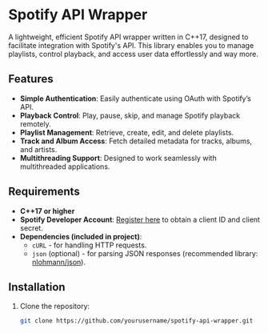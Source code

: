 # Spotify API Wrapper

A lightweight, efficient Spotify API wrapper written in C++17, designed to facilitate integration with Spotify's API. This library enables you to manage playlists, control playback, and access user data effortlessly and way more.

## Features

- **Simple Authentication**: Easily authenticate using OAuth with Spotify’s API.
- **Playback Control**: Play, pause, skip, and manage Spotify playback remotely.
- **Playlist Management**: Retrieve, create, edit, and delete playlists.
- **Track and Album Access**: Fetch detailed metadata for tracks, albums, and artists.
- **Multithreading Support**: Designed to work seamlessly with multithreaded applications.

## Requirements

- **C++17 or higher**
- **Spotify Developer Account**: [Register here](https://developer.spotify.com/) to obtain a client ID and client secret.
- **Dependencies (included in project)**:
  - `cURL` - for handling HTTP requests.
  - `json` (optional) - for parsing JSON responses (recommended library: [nlohmann/json](https://github.com/nlohmann/json)).

## Installation

1. Clone the repository:
   ```bash
   git clone https://github.com/yourusername/spotify-api-wrapper.git
